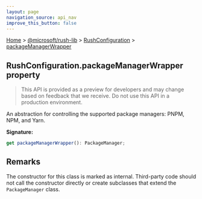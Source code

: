 ```yaml
---
layout: page
navigation_source: api_nav
improve_this_button: false
---
```



[Home](./index.md) &gt; [@microsoft/rush-lib](./rush-lib.md) &gt; [RushConfiguration](./rush-lib.rushconfiguration.md) &gt; [packageManagerWrapper](./rush-lib.rushconfiguration.packagemanagerwrapper.md)

## RushConfiguration.packageManagerWrapper property

> This API is provided as a preview for developers and may change based on feedback that we receive. Do not use this API in a production environment.
>

An abstraction for controlling the supported package managers: PNPM, NPM, and Yarn.

<b>Signature:</b>

```typescript
get packageManagerWrapper(): PackageManager;
```

## Remarks

The constructor for this class is marked as internal. Third-party code should not call the constructor directly or create subclasses that extend the `PackageManager` class.
